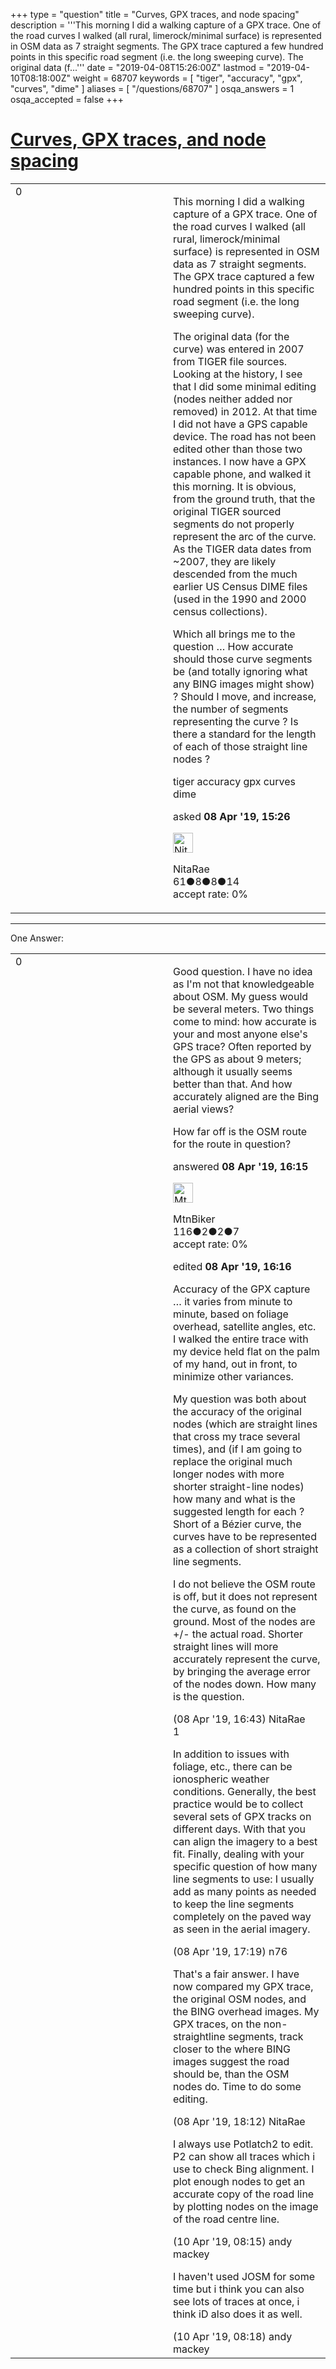 +++
type = "question"
title = "Curves, GPX traces, and node spacing"
description = '''This morning I did a walking capture of a GPX trace. One of the road curves I walked (all rural, limerock/minimal surface) is represented in OSM data as 7 straight segments. The GPX trace captured a few hundred points in this specific road segment (i.e. the long sweeping curve). The original data (f...'''
date = "2019-04-08T15:26:00Z"
lastmod = "2019-04-10T08:18:00Z"
weight = 68707
keywords = [ "tiger", "accuracy", "gpx", "curves", "dime" ]
aliases = [ "/questions/68707" ]
osqa_answers = 1
osqa_accepted = false
+++

<div class="headNormal">

# [Curves, GPX traces, and node spacing](/questions/68707/curves-gpx-traces-and-node-spacing)

</div>

<div id="main-body">

<div id="askform">

<table id="question-table" style="width:100%;">
<colgroup>
<col style="width: 50%" />
<col style="width: 50%" />
</colgroup>
<tbody>
<tr>
<td style="width: 30px; vertical-align: top"><div class="vote-buttons">
<span id="post-68707-upvote" class="ajax-command post-vote up" rel="nofollow" title="I like this post (click again to cancel)"> </span>
<div id="post-68707-score" class="post-score" title="current number of votes">
0
</div>
<span id="post-68707-downvote" class="ajax-command post-vote down" rel="nofollow" title="I dont like this post (click again to cancel)"> </span> <span id="favorite-mark" class="ajax-command favorite-mark" rel="nofollow" title="mark/unmark this question as favorite (click again to cancel)"> </span>
<div id="favorite-count" class="favorite-count">
&#10;</div>
</div></td>
<td><div id="item-right">
<div class="question-body">
<p>This morning I did a walking capture of a GPX trace. One of the road curves I walked (all rural, limerock/minimal surface) is represented in OSM data as 7 straight segments. The GPX trace captured a few hundred points in this specific road segment (i.e. the long sweeping curve).</p>
<p>The original data (for the curve) was entered in 2007 from TIGER file sources. Looking at the history, I see that I did some minimal editing (nodes neither added nor removed) in 2012. At that time I did not have a GPS capable device. The road has not been edited other than those two instances. I now have a GPX capable phone, and walked it this morning. It is obvious, from the ground truth, that the original TIGER sourced segments do not properly represent the arc of the curve. As the TIGER data dates from ~2007, they are likely descended from the much earlier US Census DIME files (used in the 1990 and 2000 census collections).</p>
<p>Which all brings me to the question … How accurate should those curve segments be (and totally ignoring what any BING images might show) ? Should I move, and increase, the number of segments representing the curve ? Is there a standard for the length of each of those straight line nodes ?</p>
</div>
<div id="question-tags" class="tags-container tags">
<span class="post-tag tag-link-tiger" rel="tag" title="see questions tagged &#39;tiger&#39;">tiger</span> <span class="post-tag tag-link-accuracy" rel="tag" title="see questions tagged &#39;accuracy&#39;">accuracy</span> <span class="post-tag tag-link-gpx" rel="tag" title="see questions tagged &#39;gpx&#39;">gpx</span> <span class="post-tag tag-link-curves" rel="tag" title="see questions tagged &#39;curves&#39;">curves</span> <span class="post-tag tag-link-dime" rel="tag" title="see questions tagged &#39;dime&#39;">dime</span>
</div>
<div id="question-controls" class="post-controls">
&#10;</div>
<div class="post-update-info-container">
<div class="post-update-info post-update-info-user">
<p>asked <strong>08 Apr '19, 15:26</strong></p>
<img src="https://secure.gravatar.com/avatar/6e364ade0c0316e0d5bca4a10bec276f?s=32&amp;d=identicon&amp;r=g" class="gravatar" width="32" height="32" alt="NitaRae&#39;s gravatar image" />
<p><span>NitaRae</span><br />
<span class="score" title="61 reputation points">61</span><span title="8 badges"><span class="badge1">●</span><span class="badgecount">8</span></span><span title="8 badges"><span class="silver">●</span><span class="badgecount">8</span></span><span title="14 badges"><span class="bronze">●</span><span class="badgecount">14</span></span><br />
<span class="accept_rate" title="Rate of the user&#39;s accepted answers">accept rate:</span> <span title="NitaRae has no accepted answers">0%</span></p>
</div>
</div>
<div id="comments-container-68707" class="comments-container">
&#10;</div>
<div id="comment-tools-68707" class="comment-tools">
&#10;</div>
<div class="clear">
&#10;</div>
<div id="comment-68707-form-container" class="comment-form-container">
&#10;</div>
<div class="clear">
&#10;</div>
</div></td>
</tr>
</tbody>
</table>

------------------------------------------------------------------------

<div class="tabBar">

<span id="sort-top"></span>

<div class="headQuestions">

One Answer:

</div>

</div>

<span id="68709"></span>

<div id="answer-container-68709" class="answer">

<table style="width:100%;">
<colgroup>
<col style="width: 50%" />
<col style="width: 50%" />
</colgroup>
<tbody>
<tr>
<td style="width: 30px; vertical-align: top"><div class="vote-buttons">
<span id="post-68709-upvote" class="ajax-command post-vote up" rel="nofollow" title="I like this post (click again to cancel)"> </span>
<div id="post-68709-score" class="post-score" title="current number of votes">
0
</div>
<span id="post-68709-downvote" class="ajax-command post-vote down" rel="nofollow" title="I dont like this post (click again to cancel)"> </span>
</div></td>
<td><div class="item-right">
<div class="answer-body">
<p>Good question. I have no idea as I'm not that knowledgeable about OSM. My guess would be several meters. Two things come to mind: how accurate is your and most anyone else's GPS trace? Often reported by the GPS as about 9 meters; although it usually seems better than that. And how accurately aligned are the Bing aerial views?</p>
<p>How far off is the OSM route for the route in question?</p>
</div>
<div class="answer-controls post-controls">
&#10;</div>
<div class="post-update-info-container">
<div class="post-update-info post-update-info-user">
<p>answered <strong>08 Apr '19, 16:15</strong></p>
<img src="https://secure.gravatar.com/avatar/262ace94f9a2925629114f9260378be5?s=32&amp;d=identicon&amp;r=g" class="gravatar" width="32" height="32" alt="MtnBiker&#39;s gravatar image" />
<p><span>MtnBiker</span><br />
<span class="score" title="116 reputation points">116</span><span title="2 badges"><span class="badge1">●</span><span class="badgecount">2</span></span><span title="2 badges"><span class="silver">●</span><span class="badgecount">2</span></span><span title="7 badges"><span class="bronze">●</span><span class="badgecount">7</span></span><br />
<span class="accept_rate" title="Rate of the user&#39;s accepted answers">accept rate:</span> <span title="MtnBiker has no accepted answers">0%</span></p>
</div>
<div class="post-update-info post-update-info-edited">
<p><span> edited <strong>08 Apr '19, 16:16</strong> </span></p>
</div>
</div>
<div id="comments-container-68709" class="comments-container">
<span id="68710"></span>
<div id="comment-68710" class="comment">
<div id="post-68710-score" class="comment-score">
&#10;</div>
<div class="comment-text">
<p>Accuracy of the GPX capture … it varies from minute to minute, based on foliage overhead, satellite angles, etc. I walked the entire trace with my device held flat on the palm of my hand, out in front, to minimize other variances.</p>
<p>My question was both about the accuracy of the original nodes (which are straight lines that cross my trace several times), and (if I am going to replace the original much longer nodes with more shorter straight-line nodes) how many and what is the suggested length for each ? Short of a Bézier curve, the curves have to be represented as a collection of short straight line segments.</p>
<p>I do not believe the OSM route is off, but it does not represent the curve, as found on the ground. Most of the nodes are +/- the actual road. Shorter straight lines will more accurately represent the curve, by bringing the average error of the nodes down. How many is the question.</p>
</div>
<div id="comment-68710-info" class="comment-info">
<span class="comment-age">(08 Apr '19, 16:43)</span> <span class="comment-user userinfo">NitaRae</span>
</div>
</div>
<span id="68711"></span>
<div id="comment-68711" class="comment">
<div id="post-68711-score" class="comment-score">
1
</div>
<div class="comment-text">
<p>In addition to issues with foliage, etc., there can be ionospheric weather conditions. Generally, the best practice would be to collect several sets of GPX tracks on different days. With that you can align the imagery to a best fit. Finally, dealing with your specific question of how many line segments to use: I usually add as many points as needed to keep the line segments completely on the paved way as seen in the aerial imagery.</p>
</div>
<div id="comment-68711-info" class="comment-info">
<span class="comment-age">(08 Apr '19, 17:19)</span> <span class="comment-user userinfo">n76</span>
</div>
</div>
<span id="68713"></span>
<div id="comment-68713" class="comment">
<div id="post-68713-score" class="comment-score">
&#10;</div>
<div class="comment-text">
<p>That's a fair answer. I have now compared my GPX trace, the original OSM nodes, and the BING overhead images. My GPX traces, on the non-straightline segments, track closer to the where BING images suggest the road should be, than the OSM nodes do. Time to do some editing.</p>
</div>
<div id="comment-68713-info" class="comment-info">
<span class="comment-age">(08 Apr '19, 18:12)</span> <span class="comment-user userinfo">NitaRae</span>
</div>
</div>
<span id="68742"></span>
<div id="comment-68742" class="comment">
<div id="post-68742-score" class="comment-score">
&#10;</div>
<div class="comment-text">
<p>I always use Potlatch2 to edit. P2 can show all traces which i use to check Bing alignment. I plot enough nodes to get an accurate copy of the road line by plotting nodes on the image of the road centre line.</p>
</div>
<div id="comment-68742-info" class="comment-info">
<span class="comment-age">(10 Apr '19, 08:15)</span> <span class="comment-user userinfo">andy mackey</span>
</div>
</div>
<span id="68743"></span>
<div id="comment-68743" class="comment">
<div id="post-68743-score" class="comment-score">
&#10;</div>
<div class="comment-text">
<p>I haven't used JOSM for some time but i think you can also see lots of traces at once, i think iD also does it as well.</p>
</div>
<div id="comment-68743-info" class="comment-info">
<span class="comment-age">(10 Apr '19, 08:18)</span> <span class="comment-user userinfo">andy mackey</span>
</div>
</div>
</div>
<div id="comment-tools-68709" class="comment-tools">
&#10;</div>
<div class="clear">
&#10;</div>
<div id="comment-68709-form-container" class="comment-form-container">
&#10;</div>
<div class="clear">
&#10;</div>
</div></td>
</tr>
</tbody>
</table>

</div>

<div class="paginator-container-left">

</div>

</div>

</div>

